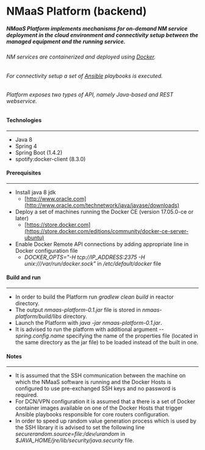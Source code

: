 
# NMaaS Platform (backend)

##### NMaaS Platform implements mechanisms for on-demand NM service deployment in the cloud environment and connectivity setup between the managed equipment and the running service. 

###### NM services are containerized and deployed using [Docker](https://www.docker.com/).
###### For connectivity setup a set of [Ansible](https://www.ansible.com/) playbooks is executed.

###### Platform exposes two types of API, namely Java-based and REST webservice.

#### Technologies
---
 * Java 8
 * Spring 4
 * Spring Boot (1.4.2)
 * spotify:docker-client (8.3.0)

#### Prerequisites
---
  + Install java 8 jdk 
    - [http://www.oracle.com](http://www.oracle.com/technetwork/java/javase/downloads)
  + Deploy a set of machines running the Docker CE (version 17.05.0-ce or later)
    - [https://store.docker.com](https://store.docker.com/editions/community/docker-ce-server-ubuntu)
  + Enable Docker Remote API connections by adding appropriate line in Docker configuration file
    - *DOCKER_OPTS="-H tcp://IP_ADDRESS:2375 -H unix:///var/run/docker.sock"* in */etc/default/docker* file
    
#### Build and run
---
  + In order to build the Platform run *gradlew clean build* in reactor directory.
  + The output *nmaas-platform-0.1.jar* file is stored in *nmaas-platform/build/libs* directory.
  + Launch the Platform with *java -jar nmaas-platform-0.1.jar*.
  + It is advised to run the platform with additional argument *--spring.config.name* specifying the name of the properties file (located in the same directory as the jar file) to be loaded instead of the built in one.
  
#### Notes
---
  * It is assumed that the SSH communication between the machine on which the NMaaS software is running and the Docker Hosts is configured to use pre-exchanged SSH keys and no password is required.
  * For DCN/VPN configuration it is assumed that a there is a set of Docker container images available on one of the Docker Hosts that trigger Ansible playbooks responsible for core routers configuration.
  * In order to speed up random value generation process which is used by the SSH library it is advised to set the following line *securerandom.source=file:/dev/urandom* in *$JAVA_HOME/jre/lib/security/java.security* file.